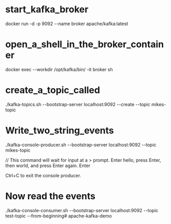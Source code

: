 # start_kafka_broker

docker run -d -p 9092 --name broker apache/kafka:latest

# open_a_shell_in_the_broker_container

docker exec --workdir /opt/kafka/bin/ -it broker sh

# create_a_topic_called

./kafka-topics.sh --bootstrap-server localhost:9092 --create --topic mikes-topic

# Write_two_string_events

./kafka-console-producer.sh --bootstrap-server localhost:9092 --topic mikes-topic

// This command will wait for input at a > prompt. Enter hello, press Enter, then world, and press Enter again. Enter

Ctrl+C to exit the console producer.

# Now read the events

./kafka-console-consumer.sh --bootstrap-server localhost:9092 --topic test-topic --from-beginning# apache-kafka-demo
